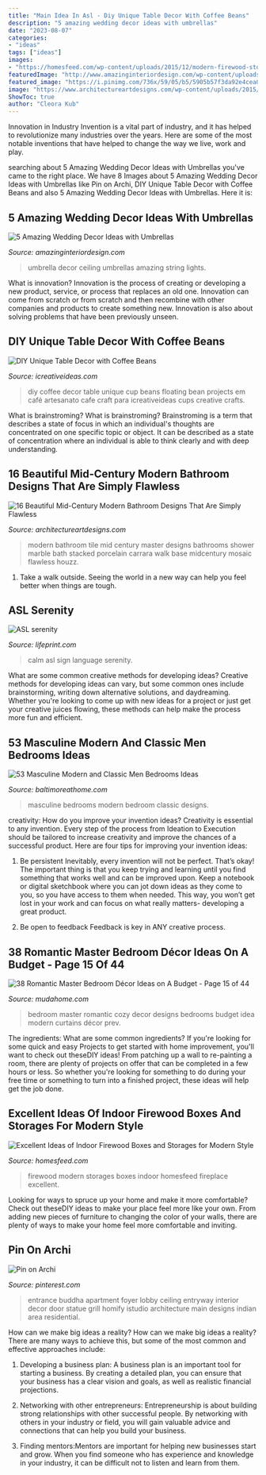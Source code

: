 ```yaml
---
title: "Main Idea In Asl - Diy Unique Table Decor With Coffee Beans"
description: "5 amazing wedding decor ideas with umbrellas"
date: "2023-08-07"
categories:
- "ideas"
tags: ["ideas"]
images:
- "https://homesfeed.com/wp-content/uploads/2015/12/modern-firewood-storage-hidden-in-the-back-of-the-fireplace-but-still-a-niche-carved-into-the-white-wall.jpg"
featuredImage: "http://www.amazinginteriordesign.com/wp-content/uploads/2014/04/417.jpg"
featured_image: "https://i.pinimg.com/736x/59/05/b5/5905b57f3da92e4cea0957164b8d3c76.jpg"
image: "https://www.architectureartdesigns.com/wp-content/uploads/2015/10/16-Beautiful-Mid-Century-Modern-Bathroom-Designs-That-Are-Simply-Flawless-8.jpg"
ShowToc: true
author: "Cleora Kub"
---
```



Innovation in Industry
Invention is a vital part of industry, and it has helped to revolutionize many industries over the years. Here are some of the most notable inventions that have helped to change the way we live, work and play.

	

		
searching about 5 Amazing Wedding Decor Ideas with Umbrellas you've came to the right place. We have 8 Images about 5 Amazing Wedding Decor Ideas with Umbrellas like Pin on Archi, DIY Unique Table Decor with Coffee Beans and also 5 Amazing Wedding Decor Ideas with Umbrellas. Here it is:
		
    
## 5 Amazing Wedding Decor Ideas With Umbrellas

<img loading=lazy src="http://www.amazinginteriordesign.com/wp-content/uploads/2014/04/417.jpg" onerror="this.onerror=null;this.src='https://tse3.mm.bing.net/th?id=OIP.9KoRkDnagkcAhGzXZoLOOgHaLH&amp;pid=15.1';" alt="5 Amazing Wedding Decor Ideas with Umbrellas">

_Source: amazinginteriordesign.com_

>umbrella decor ceiling umbrellas amazing string lights. 

	

What is innovation?
Innovation is the process of creating or developing a new product, service, or process that replaces an old one. Innovation can come from scratch or from scratch and then recombine with other companies and products to create something new. Innovation is also about solving problems that have been previously unseen.

    
## DIY Unique Table Decor With Coffee Beans

<img loading=lazy src="https://www.icreativeideas.com/wp-content/uploads/2014/03/DIY-Unique-Table-Decor-with-Coffee-Beans-1.jpg" onerror="this.onerror=null;this.src='https://tse3.mm.bing.net/th?id=OIP.kX9AMlGgA-JXPX-03-MgdgHaHa&amp;pid=15.1';" alt="DIY Unique Table Decor with Coffee Beans">

_Source: icreativeideas.com_

>diy coffee decor table unique cup beans floating bean projects em café artesanato cafe craft para icreativeideas cups creative crafts. 

	

What is brainstroming?
What is brainstroming? Brainstroming is a term that describes a state of focus in which an individual's thoughts are concentrated on one specific topic or object. It can be described as a state of concentration where an individual is able to think clearly and with deep understanding.

    
## 16 Beautiful Mid-Century Modern Bathroom Designs That Are Simply Flawless

<img loading=lazy src="https://www.architectureartdesigns.com/wp-content/uploads/2015/10/16-Beautiful-Mid-Century-Modern-Bathroom-Designs-That-Are-Simply-Flawless-8.jpg" onerror="this.onerror=null;this.src='https://tse4.mm.bing.net/th?id=OIP.Q7MqjAWEkkWD2Ci9C3_VUwHaJ4&amp;pid=15.1';" alt="16 Beautiful Mid-Century Modern Bathroom Designs That Are Simply Flawless">

_Source: architectureartdesigns.com_

>modern bathroom tile mid century master designs bathrooms shower marble bath stacked porcelain carrara walk base midcentury mosaic flawless houzz. 

	

1. Take a walk outside. Seeing the world in a new way can help you feel better when things are tough.

    
## ASL Serenity

<img loading=lazy src="http://www.lifeprint.com/asl101/signjpegs/c/calm-03.jpg" onerror="this.onerror=null;this.src='https://tse1.mm.bing.net/th?id=OIP.bOsQl6zbzd19oo_wsfS19QHaGH&amp;pid=15.1';" alt="ASL serenity">

_Source: lifeprint.com_

>calm asl sign language serenity. 

	

What are some common creative methods for developing ideas?
Creative methods for developing ideas can vary, but some common ones include brainstorming, writing down alternative solutions, and daydreaming. Whether you're looking to come up with new ideas for a project or just get your creative juices flowing, these methods can help make the process more fun and efficient.

    
## 53 Masculine Modern And Classic Men Bedrooms Ideas

<img loading=lazy src="https://www.baltimoreathome.com/wp-content/uploads/2017/09/Modern-Classic-and-Masculine-Men-Bedroom-Ideas-and-Designs-Inspirations-25.jpg" onerror="this.onerror=null;this.src='https://tse4.mm.bing.net/th?id=OIP.KeC31_h7B9sksVDt2e_PSwHaJ4&amp;pid=15.1';" alt="53 Masculine Modern and Classic Men Bedrooms Ideas">

_Source: baltimoreathome.com_

>masculine bedrooms modern bedroom classic designs. 

	

creativity: How do you improve your invention ideas?
Creativity is essential to any invention. Every step of the process from Ideation to Execution should be tailored to increase creativity and improve the chances of a successful product. Here are four tips for improving your invention ideas:
1. Be persistent
Inevitably, every invention will not be perfect. That’s okay! The important thing is that you keep trying and learning until you find something that works well and can be improved upon. Keep a notebook or digital sketchbook where you can jot down ideas as they come to you, so you have access to them when needed. This way, you won’t get lost in your work and can focus on what really matters- developing a great product.

2. Be open to feedback
Feedback is key in ANY creative process.

    
## 38 Romantic Master Bedroom Décor Ideas On A Budget - Page 15 Of 44

<img loading=lazy src="https://mudahome.com/wp-content/uploads/2019/07/40-Cozy-And-Romantic-Master-Bedroom-Design-Ideas-15.jpg" onerror="this.onerror=null;this.src='https://tse4.mm.bing.net/th?id=OIP.nzzOaD7-AZr2gMIUBuPIsgHaLH&amp;pid=15.1';" alt="38 Romantic Master Bedroom Décor Ideas on A Budget - Page 15 of 44">

_Source: mudahome.com_

>bedroom master romantic cozy decor designs bedrooms budget idea modern curtains décor prev. 

	

The ingredients: What are some common ingredients?
If you're looking for some quick and easy Projects to get started with home improvement, you'll want to check out theseDIY ideas! From patching up a wall to re-painting a room, there are plenty of projects on offer that can be completed in a few hours or less. So whether you're looking for something to do during your free time or something to turn into a finished project, these ideas will help get the job done.

    
## Excellent Ideas Of Indoor Firewood Boxes And Storages For Modern Style

<img loading=lazy src="https://homesfeed.com/wp-content/uploads/2015/12/modern-firewood-storage-hidden-in-the-back-of-the-fireplace-but-still-a-niche-carved-into-the-white-wall.jpg" onerror="this.onerror=null;this.src='https://tse1.mm.bing.net/th?id=OIP.xYDrIcEf_VnW7UV5h-pMyQHaLG&amp;pid=15.1';" alt="Excellent Ideas of Indoor Firewood Boxes and Storages for Modern Style">

_Source: homesfeed.com_

>firewood modern storages boxes indoor homesfeed fireplace excellent. 

	

Looking for ways to spruce up your home and make it more comfortable? Check out theseDIY ideas to make your place feel more like your own. From adding new pieces of furniture to changing the color of your walls, there are plenty of ways to make your home feel more comfortable and inviting.

    
## Pin On Archi

<img loading=lazy src="https://i.pinimg.com/736x/59/05/b5/5905b57f3da92e4cea0957164b8d3c76.jpg" onerror="this.onerror=null;this.src='https://tse2.mm.bing.net/th?id=OIP.dQ-SfNUW4_SqAxyuAhf-IgHaLF&amp;pid=15.1';" alt="Pin on Archi">

_Source: pinterest.com_

>entrance buddha apartment foyer lobby ceiling entryway interior decor door statue grill homify istudio architecture main designs indian area residential. 

	

How can we make big ideas a reality?
How can we make big ideas a reality? There are many ways to achieve this, but some of the most common and effective approaches include:
1. Developing a business plan: A business plan is an important tool for starting a business. By creating a detailed plan, you can ensure that your business has a clear vision and goals, as well as realistic financial projections.

2. Networking with other entrepreneurs: Entrepreneurship is about building strong relationships with other successful people. By networking with others in your industry or field, you will gain valuable advice and connections that can help you build your business.

3. Finding mentors:Mentors are important for helping new businesses start and grow. When you find someone who has experience and knowledge in your industry, it can be difficult not to listen and learn from them.



